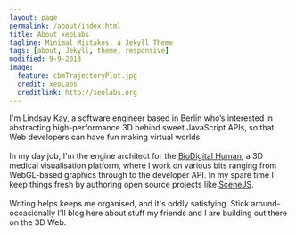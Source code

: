 ```yaml
---
layout: page
permalink: /about/index.html
title: About xeoLabs
tagline: Minimal Mistakes, a Jekyll Theme
tags: [about, Jekyll, theme, responsive]
modified: 9-9-2013
image:
  feature: cbmTrajectoryPlot.jpg
  credit: xeoLabs
  creditlink: http://xeolabs.org
---
```


I'm Lindsay Kay, a software engineer based in Berlin who’s interested in abstracting high-performance 3D behind sweet JavaScript
APIs, so that Web developers can have fun making virtual worlds.
<br><br>
In my day job, I'm the engine architect for the [BioDigital Human](http://biodigitalhuman.com), a 3D medical visualisation
platform, where I work on various bits ranging from WebGL-based graphics through to the developer API. In my spare time
I keep things fresh by authoring open source projects like [SceneJS](http://scenejs.org).
<br>
<br>
Writing helps keeps me organised, and it's oddly satisfying. Stick around- occasionally I'll blog here about stuff my
friends and I are building out there on the 3D Web.
